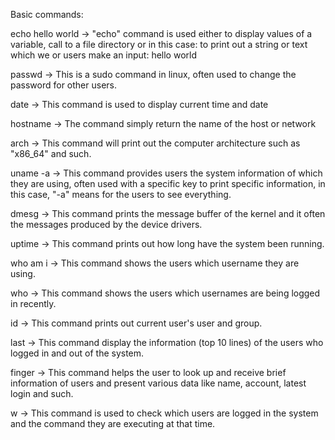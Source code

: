 Basic commands:

echo hello world
	-> "echo" command is used either to display values of a variable, call to a file directory or in this case: to print out a string or text which we or users make an input: hello world

passwd
	-> This is a sudo command in linux, often used to change the password for other users.

date
	-> This command is used to display current time and date

hostname
	-> The command simply return the name of the host or network

arch
	-> This command will print out the computer architecture such as "x86_64" and such.

uname -a
	-> This command provides users the system information of which they are using, often used with a specific key to print specific information, in this case, "-a" means for the users to see everything.

dmesg
	-> This command prints the message buffer of the kernel and it often the messages produced by the device drivers.

uptime
	-> This command prints out how long have the system been running.

who am i
	-> This command shows the users which username they are using.

who
	-> This command shows the users which usernames are being logged in recently.

id
	-> This command prints out current user's user and group.

last
	-> This command display the information (top 10 lines) of the users who logged in and out of the system.

finger
	-> This command helps the user to look up and receive brief information of users and present various data like name, account, latest login and such.

w
	-> This command is used to check which users are logged in the system and the command they are executing at that time.
